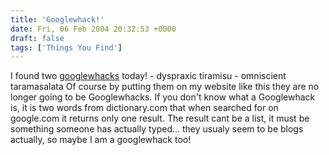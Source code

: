 ```yaml
---
title: 'Googlewhack!'
date: Fri, 06 Feb 2004 20:32:53 +0000
draft: false
tags: ['Things You Find']
---
```


I found two [googlewhacks](http://www.googlewhack.com/) today! - dyspraxic tiramisu - omniscient taramasalata Of course by putting them on my website like this they are no longer going to be Googlewhacks. If you don't know what a Googlewhack is, it is two words from dictionary.com that when searched for on google.com it returns only one result. The result cant be a list, it must be something someone has actually typed... they usualy seem to be blogs actually, so maybe I am a googlewhack too!